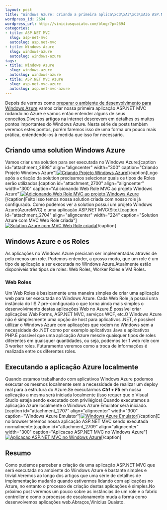 ```yaml
--- 
layout: post
title: "Windows Azure: criando a primeira aplica\xC3\xA7\xC3\xA3o ASP.NET MVC"
wordpress_id: 2694
wordpress_url: http://viniciusquaiato.com/blog/?p=2694
categories: 
- title: ASP.NET MVC
  slug: asp-net-mvc
  autoslug: asp.net-mvc
- title: Windows Azure
  slug: windows-azure
  autoslug: windows-azure
tags: 
- title: Windows Azure
  slug: windows-azure
  autoslug: windows-azure
- title: ASP.NET MVC Azure
  slug: asp-net-mvc-azure
  autoslug: asp.net-mvc-azure
---
```

Depois de vermos como [preparar o ambiente de desenvolvimento para Windows Azure](http://viniciusquaiato.com/blog/windows-azure-preparando-o-ambiente-de-desenvolvimento/) vamos criar nossa primeira aplicação ASP.NET MVC rodando no Azure e vamos então entender alguns de seus conceitos.Diversos artigos na internet descrevem em detalhes os muitos pontos importantes do Windows Azure. Nesta série de posts também veremos estes pontos, porém faremos isso de uma forma um pouco mais prática, entendendo-os à medida que isso for necessário.

## Criando uma solution Windows Azure
Vamos criar uma solution para ser executada no Windows Azure:[caption id="attachment_2698" align="aligncenter" width="300" caption="Criando Projeto Windows Azure"][![Criando Projeto Windows Azure](http://viniciusquaiato.com/blog/wp-content/uploads/2011/01/Criando-Projeto-Azure-MVC-300x168.png "Criando Projeto Windows Azure")](http://viniciusquaiato.com/blog/wp-content/uploads/2011/01/Criando-Projeto-Azure-MVC.png)[/caption]Logo após a criação da solution precisamos selecionar quais os tipos de Roles serão utilizados:[caption id="attachment_2700" align="aligncenter" width="300" caption="Adicionando Web Role MVC ao projeto Windows Azure"][![Adicionando Web Role MVC ao projeto Windows Azure](http://viniciusquaiato.com/blog/wp-content/uploads/2011/01/Adicionando-Web-Role-MVC-300x187.png "Adicionando Web Role MVC ao projeto Windows Azure")](http://viniciusquaiato.com/blog/wp-content/uploads/2011/01/Adicionando-Web-Role-MVC.png)[/caption]Feito isso temos nossa solution criada com nosso role já configurado. Como podemos ver a solution possui um projeto Windows Azure(AzureMVC) e uma aplicação ASP.NET MVC(Site).[caption id="attachment_2704" align="aligncenter" width="224" caption="Solution Azure com MVC Web Role criada"][![Solution Azure com MVC Web Role criada](http://viniciusquaiato.com/blog/wp-content/uploads/2011/01/Solution-Azure-com-MVC-Web-Role-criada-224x300.png "Solution Azure com MVC Web Role criada")](http://viniciusquaiato.com/blog/wp-content/uploads/2011/01/Solution-Azure-com-MVC-Web-Role-criada.png)[/caption]

## Windows Azure e os Roles
As aplicações no Windows Azure precisam ser implementadas através de pelo menos um role. Podemos entender, a grosso modo, que um role é um tipo de aplicação a ser executada no Windows Azure.Atualmente estão disponíveis três tipos de roles: Web Roles, Worker Roles e VM Roles.

### Web Roles
Um Web Roles é basicamente uma maneira simples de criar uma aplicação web para ser executada no Windows Azure. Cada Web Role já possui uma instância do IIS 7 pré-configurada o que torna ainda mais simples o desenvolvimento destas aplicações Web no Azure.É possível criar aplicações Web Forms, ASP.NET MVC, serviços WCF, etc.O Windows Azure não é simplesmente uma opção de host para aplicativos .NET, é possível utilizar o Windows Azure com aplicações que rodem no Windows sem a necessidade do .NET como por exemplo aplicativos Java e aplicativos PHP.É possível que uma aplicação Azure mescle quaisquer tipos de roles diferentes em quaisquer quantidades, ou seja, podemos ter 1 web role com 3 worker roles. Futuramente veremos como a troca de informações é realizada entre os diferentes roles.

## Executando a aplicação Azure localmente
Quando estamos trabalhando com aplicativos Windows Azure podemos executar os mesmos localmente sem a necessidade de realizar um deploy real para a estrutura do Azure.Se executarmos **_Ctrl + F5_** em nossa aplicação a mesma será iniciada localmente (isso requer que o Visual Studio esteja sendo executado com privilégios).Quando executamos a aplicação Azure localmente o Windows Azure Emulator será iniciado. [caption id="attachment_2707" align="aligncenter" width="300" caption="Windows Azure Emulator"][![Windows Azure Emulator](http://viniciusquaiato.com/blog/wp-content/uploads/2011/01/Windows-Azure-Emulator-300x62.png "Windows Azure Emulator")](http://viniciusquaiato.com/blog/wp-content/uploads/2011/01/Windows-Azure-Emulator.png)[/caption]E no browser teremos nossa aplicação ASP.NET MVC sendo executada normalmente:[caption id="attachment_2709" align="aligncenter" width="300" caption="Aplicacao ASP.NET MVC no Windows Azure"][![Aplicacao ASP.NET MVC no Windows Azure](http://viniciusquaiato.com/blog/wp-content/uploads/2011/01/Aplicacao-ASp.NET-MVC-no-Windows-Azure-300x190.png "Aplicacao ASp.NET MVC no Windows Azure")](http://viniciusquaiato.com/blog/wp-content/uploads/2011/01/Aplicacao-ASp.NET-MVC-no-Windows-Azure.png)[/caption]

## Resumo
Como pudemos perceber a criação de uma aplicação ASP.NET MVC que será executada no ambiente do Windows Azure é bastante simples e trivial.Veremos ao longo dos artigos que uma série de detalhes de implementação mudarão quando estivermos lidando com aplicações no Azure, no entanto o processo de criação destas aplicações é simples.No próximo post veremos um pouco sobre as instâncias de um role e o fabric controller e como o processo de escalonamento muda a forma como desenvolvemos aplicações web.Abraços,Vinicius Quaiato.
